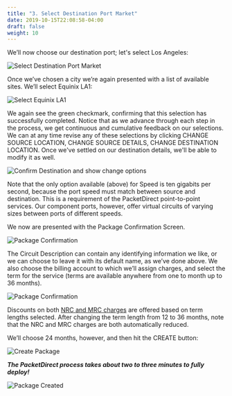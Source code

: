 ```yaml
---
title: "3. Select Destination Port Market"
date: 2019-10-15T22:08:58-04:00
draft: false
weight: 10
---
```

<script src="/js/wz_tooltip.js"></script>

We’ll now choose our destination port; let's select Los Angeles:

![Select Destination Port Market](/img/SelectDestinationPortMarket.jpg)

Once we’ve chosen a city we’re again presented with a list of available sites. We’ll select Equinix LA1:

![Select Equinix LA1](/img/EquinixLA1Selected.jpg)

We again see the green checkmark, confirming that this selection has successfully completed. Notice that as we advance through each step in the process, we get continuous and cumulative feedback on our selections. We can at any time revise any of these selections by clicking CHANGE SOURCE LOCATION, CHANGE SOURCE DETAILS, CHANGE DESTINATION LOCATION. Once we've settled on our destination details, we'll be able to modify it as well. 

![Confirm Destination and show change options](/img/ConfirmDestinationLocation.jpg)

Note that the only option available (above) for Speed is ten gigabits per second, because the port speed must match between source and destination. This is a requirement of the PacketDirect point-to-point services. Our component ports, however, offer virtual circuits of varying sizes between ports of different speeds.

We now are presented with the Package Confirmation Screen.

![Package Confirmation](/img/PackageConfirmation.jpg)

The Circuit Description can contain any identifying information we like, or we can choose to leave it with its default name, as we’ve done above. We also choose the billing account to which we’ll assign charges, and select the term for the service (terms are available anywhere from one to month up to 36 months). 

![Package Confirmation](/img/36MonthCost.jpg)

Discounts on both <a href="javascript:;" onmouseover="Tip('NRC means Non-Recurring Charge, and is the money you pay initially for installation and initialization services. MRC stands for Monthly Recurring Charge, and typically refers to the monthly payments you make for your services.', WIDTH, 250, ABOVE, true)" onmouseout="UnTip()">NRC and MRC charges</a> are offered based on term lengths selected. After changing the term length from 12 to 36 months, note that the NRC and MRC charges are both automatically reduced.

We’ll choose 24 months, however, and then  hit the CREATE button: 

![Create Package](/img/FinalCreatePackage.jpg)

***The PacketDirect process takes about two to three minutes to fully deploy!***

![Package Created](/img/PackageCreated1.jpg)

